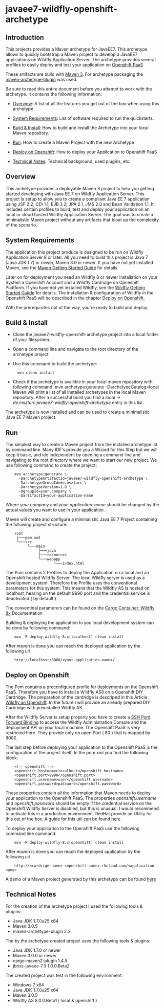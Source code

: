 javaee7-wildfly-openshift-archetype
====================

Introduction
---------------------

This projects provides a Maven archetype for JavaEE7. This archetype allows to quickly bootstrap a Maven project to develop a JavaEE7 applications on Wildfly Application Server. The archetype provides several profiles to easily deploy and test your application on [Openshift PaaS](https://www.openshift.com/)

These artifacts are build with [Maven 3](http://maven.apache.org/docs/3.0.5/release-notes.html). For archetype packaging the [maven-archetype-plugin](http://maven.apache.org/archetype/maven-archetype-plugin/) was used.

Be sure to read this entire document before you attempt to work with the archetype. It contains the following information:


* [Overview](#overview): A list of all the features you get out of the box when using this archetype

* [System Requirements](#system): List of software required to run the quickstarts.

* [Build & Install](#build): How to build and install the Archetype into your local Maven repository.

* [Run](#run): How to create a Maven Project with the new Archetype

* [Deploy on Openshift](#deploy): How to deploy your Application to Openshift PaaS

* [Technical Notes](#notes): Technical background, used plugins, etc.



<a id="overview"></a>

Overview
---------------------

This archetype provides a deployable Maven 3 project to help you getting started developing with Java EE 7 on Wildfly Application Server. This project is setup to allow you to create a compliant Java EE 7 application using JSF 2.2, CDI 1.1, EJB 3.2, JPA 2.1, JMS 2.0 and Bean Validation 1.1. It includes certain profiles to build, test and deploy your application on an local or cloud hosted Wildfly Application Server. The goal was to create a minimalistic Maven project without any artifacts that bloat up the complexity of the szenario.

<a id="system"></a>

System Requirements
---------------------

The application this project produce is designed to be run on Wildfly Application Server 8 or later. All you need to build this project is Java 7 (Java JDK 1.7) or newer, Maven 3.0 or newer. If you have not yet installed Maven, see the [Maven Getting Started Guide](http://maven.apache.org/guides/getting-started/index.html) for details. 

Later on for deployment you need an Wildfly 8 or newer Installation on your System a Openshift Account and a Wildfly Cardridge on Opneshift Plattform. If you have not yet installed Wildfly, see the [Wildfly Getting Started Guilde](https://docs.jboss.org/author/display/WFLY8/Getting+Started+Guide) for details. The installation & configuration of Wildfly in the Openshift PaaS will be described in the chapter [Deploy on Openshift](#deploy).

With the prerequisites out of the way, you're ready to build and deploy.


<a id="build"></a>

Build & Install
---------------------
- Clone the javaee7-wildfly-openshift-archetype project into a local folder of your filesystem.
- Open a command line and navigate to the root directory of the archetype project
- Use this command to build the archetype:

        mvn clean install

- Check if the archetype is availible in your local maven repository with following command:
        mvn archetype:generate -DarchetypeCatalog=local
  Maven will print a list of all installed archetypes in the local Maven repository. After a successful build you find a  *local -> de.mszturc:javaee7-wildfly-openshift-archetype* entry in this list.

The archetype is now installed and can be used to create a minimalistic Java EE 7 Maven project.

<a id="run"></a>

Run
---------------------

The simplest way to create a Maven project from the installed archetype ist by command line. Many IDE's provide you a Wizard for this Step but we will keep it basic, and ide independent by opening a command line and navigating to the root directory where we want to start our new project. We use following command to create the project:

        mvn archetype:generate \
          -DarchetypeArtifactId=javaee7-wildfly-openshift-archetype \
          -DarchetypeGroupId=de.mszturc \
          -DarchetypeVersion=1.0 \
          -DgroupId=your.company \
          -DartifactId=your-application-name

Where *your.company* and *your-application-name* should be changed by the actual values you want to use in your application.

Maven will create and configure a minimalistic Java EE 7 Project containing the following project structure:

        root
         ├───pom.xml
         └───src
              └───main
                   ├───java
                   ├───resources
                   └───webapp
                          └───index.html

The Pom contains 2 Profiles to deploy the Application on a local and an Openshift hosted Wildfly Server. The local Wildfly server is used as a development system. Therefore the Profile uses the conventional parameters for this system. This means that the Wildfly AS is hosted on localhost, hearing on the default 9990 port and the credential service is deactivated ( by default ).

The conventinal paramerers can be found on the [Cargo Container: Wildfly 8x](http://cargo.codehaus.org/WildFly+8.x) Documentation

Building & deploying the application to you local development system can be done by following command:

        mvn -P deploy-wildfly-8.x(localhost) clean install

After maven is done you can reach the deployed application by the following url:

        http://localhost:8080/<yout-application-name>/


<a id="deploy"></a>

Deploy on Openshift
---------------------

The Pom contains a preconfigured profile for deployments on the Openshift PaaS. Therefore you have to install a Wildfly AS8 on a Openshift DIY Cardridge. The preparation of the cardridge is descriped in this Article : [Wildfly on Openshift](https://www.openshift.com/blogs/wildfly-on-openshift-interview-with-jboss-developer-stian-thorgersen). In the future i will provide an already prepared DIY Cardridge with preinstalled Wildfly AS.

After the Wildfly Server is setup properly you have to create a [SSH Pord Forward Binding](https://www.openshift.com/blogs/getting-started-with-port-forwarding-on-openshift) to access the Wildfly Administration Console and the deployment API on your local machine. The Openshift PaaS is very restricted here. They provide only on open Port ( 80 ) that is mapped by 8080.

The last step before deploying your application to the Openshift PaaS is the configuration of the project itself. In the pom.xml you find the following block:

        <!-- openshift -->
        <openshift.hostname>localhost</openshift.hostname>
        <openshift.port>9990</openshift.port>
        <openshift.username>user</openshift.username>
        <openshift.password>password</openshift.password>
        

These properties contain all the information that Maven needs to deploy your application to the Openshift PaaS. The properties *openshift.username* and *openshift.password* should be empty if the credential service on the Openshift Wildfly Server is disabled, but this is unusual. I would recommend to activate this in a production environment. RedHat provide an Utility for this out of the box. A guide for this util can be found [here](https://docs.jboss.org/author/display/WFLY8/add-user+utility)

To deploy your application to the Openshift PaaS use the following command line command:

        mvn -P deploy-wildfly-8.x(openshift) clean install
        

After maven is done you can reach the deployed application by the following url:

        http://<cardrige-name>-<openshift-name>.rhcloud.com/<application-name>

A demo of a Maven project generated by this archetype can be found [here](http://wildfly-mszturc.rhcloud.com/basicJEE7)

<a id="notes"></a>

Technical Notes
---------------------

For the creation of the archetype project I used the following tools & plugins:

- Java JDK 1.7.0u25 x64
- Maven 3.0.5
- maven-archetype-plugin 2.2

The by the archetype created project uses the following tools & plugins:

- Java JDK 1.7.0 or newer
- Maven 3.0.0 or newer
- cargo-maven2-plugin 1.4.5
- jboss-javaee-7.0 1.0.0.Beta2

The created project was test in the following environment:

- Windows 7 x64
- Java JDK 1.7.0u25 x64
- Maven 3.0.5
- Wildfly AS 8.0.0.Beta1 ( local & openshift )

